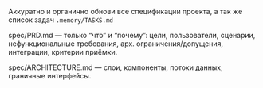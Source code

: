 
Аккуратно и органично обнови все спецификации проекта, а так же список задач `.memory/TASKS.md` 



spec/PRD.md — только “что” и “почему”:  цели, пользователи, сценарии, нефункциональные требования, арх. ограничения/допущения, интеграции, критерии приёмки.

spec/ARCHITECTURE.md — слои, компоненты, потоки данных, граничные интерфейсы.


